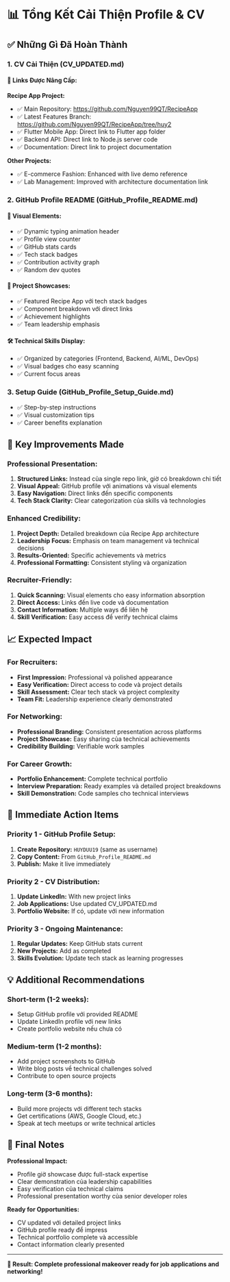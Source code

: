 # 📊 Tổng Kết Cải Thiện Profile & CV

## ✅ Những Gì Đã Hoàn Thành

### 1. **CV Cải Thiện (CV_UPDATED.md)**

#### 🔗 **Links Được Nâng Cấp:**
**Recipe App Project:**
- ✅ Main Repository: https://github.com/Nguyen99QT/RecipeApp
- ✅ Latest Features Branch: https://github.com/Nguyen99QT/RecipeApp/tree/huy2
- ✅ Flutter Mobile App: Direct link to Flutter app folder
- ✅ Backend API: Direct link to Node.js server code
- ✅ Documentation: Direct link to project documentation

**Other Projects:**
- ✅ E-commerce Fashion: Enhanced with live demo reference
- ✅ Lab Management: Improved with architecture documentation link

### 2. **GitHub Profile README (GitHub_Profile_README.md)**

#### 🎨 **Visual Elements:**
- ✅ Dynamic typing animation header
- ✅ Profile view counter
- ✅ GitHub stats cards
- ✅ Tech stack badges
- ✅ Contribution activity graph
- ✅ Random dev quotes

#### 📱 **Project Showcases:**
- ✅ Featured Recipe App với tech stack badges
- ✅ Component breakdown với direct links
- ✅ Achievement highlights
- ✅ Team leadership emphasis

#### 🛠️ **Technical Skills Display:**
- ✅ Organized by categories (Frontend, Backend, AI/ML, DevOps)
- ✅ Visual badges cho easy scanning
- ✅ Current focus areas

### 3. **Setup Guide (GitHub_Profile_Setup_Guide.md)**
- ✅ Step-by-step instructions
- ✅ Visual customization tips
- ✅ Career benefits explanation

## 🎯 Key Improvements Made

### **Professional Presentation:**
1. **Structured Links:** Instead của single repo link, giờ có breakdown chi tiết
2. **Visual Appeal:** GitHub profile với animations và visual elements
3. **Easy Navigation:** Direct links đến specific components
4. **Tech Stack Clarity:** Clear categorization của skills và technologies

### **Enhanced Credibility:**
1. **Project Depth:** Detailed breakdown của Recipe App architecture
2. **Leadership Focus:** Emphasis on team management và technical decisions
3. **Results-Oriented:** Specific achievements và metrics
4. **Professional Formatting:** Consistent styling và organization

### **Recruiter-Friendly:**
1. **Quick Scanning:** Visual elements cho easy information absorption
2. **Direct Access:** Links đến live code và documentation
3. **Contact Information:** Multiple ways để liên hệ
4. **Skill Verification:** Easy access để verify technical claims

## 📈 Expected Impact

### **For Recruiters:**
- **First Impression:** Professional và polished appearance
- **Easy Verification:** Direct access to code và project details
- **Skill Assessment:** Clear tech stack và project complexity
- **Team Fit:** Leadership experience clearly demonstrated

### **For Networking:**
- **Professional Branding:** Consistent presentation across platforms
- **Project Showcase:** Easy sharing của technical achievements
- **Credibility Building:** Verifiable work samples

### **For Career Growth:**
- **Portfolio Enhancement:** Complete technical portfolio
- **Interview Preparation:** Ready examples và detailed project breakdowns
- **Skill Demonstration:** Code samples cho technical interviews

## 🚀 Immediate Action Items

### **Priority 1 - GitHub Profile Setup:**
1. **Create Repository:** `HUYDUU19` (same as username)
2. **Copy Content:** From `GitHub_Profile_README.md`
3. **Publish:** Make it live immediately

### **Priority 2 - CV Distribution:**
1. **Update LinkedIn:** With new project links
2. **Job Applications:** Use updated CV_UPDATED.md
3. **Portfolio Website:** If có, update với new information

### **Priority 3 - Ongoing Maintenance:**
1. **Regular Updates:** Keep GitHub stats current
2. **New Projects:** Add as completed
3. **Skills Evolution:** Update tech stack as learning progresses

## 💡 Additional Recommendations

### **Short-term (1-2 weeks):**
- Setup GitHub profile với provided README
- Update LinkedIn profile với new links
- Create portfolio website nếu chưa có

### **Medium-term (1-2 months):**
- Add project screenshots to GitHub
- Write blog posts về technical challenges solved
- Contribute to open source projects

### **Long-term (3-6 months):**
- Build more projects với different tech stacks
- Get certifications (AWS, Google Cloud, etc.)
- Speak at tech meetups or write technical articles

## 🎉 Final Notes

**Professional Impact:**
- Profile giờ showcase được full-stack expertise
- Clear demonstration của leadership capabilities
- Easy verification của technical claims
- Professional presentation worthy của senior developer roles

**Ready for Opportunities:**
- CV updated với detailed project links
- GitHub profile ready để impress
- Technical portfolio complete và accessible
- Contact information clearly presented

---

**🎯 Result: Complete professional makeover ready for job applications and networking!**
